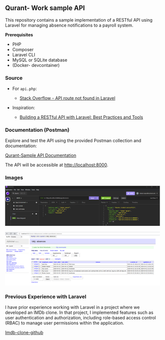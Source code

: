 ## Qurant- Work sample API

This repository contains a sample implementation of a RESTful API using Laravel for managing absence notifications to a payroll system.

**Prerequisites**
- PHP
- Composer
- Laravel CLI
- MySQL or SQLite database
- (Docker- devcontainer)

### Source

- For `api.php`:
  - [Stack Overflow - API route not found in Laravel](https://stackoverflow.com/questions/78195903/api-route-not-found-in-laravel)

- Inspiration:
  - [Building a RESTful API with Laravel: Best Practices and Tools](https://medium.com/@mukesh.ram/building-a-restful-api-with-laravel-best-practices-and-tools-907bdf4b5621)

### Documentation (Postman)

Explore and test the API using the provided Postman collection and documentation:

[Qurant-Sample API Documentation]([https://documenter.getpostman.com/view/34481210/2sA3BrWpSL](https://documenter.getpostman.com/view/34481210/2sA3BrWpSL))

The API will be accessible at [http://localhost:8000](http://localhost:8000).

### Images 

![Insomnia](image.png)
<br></br>
![Adminer](<image copy.png>)

### Previous Experience with Laravel

I have prior experience working with Laravel in a project where we developed an IMDb clone. In that project, I implemented features such as user authentication and authorization, including role-based access control (RBAC) to manage user permissions within the application.

[Imdb-clone-github](https://github.com/ShakerNasser/IMDB-Clone-U05.git)

